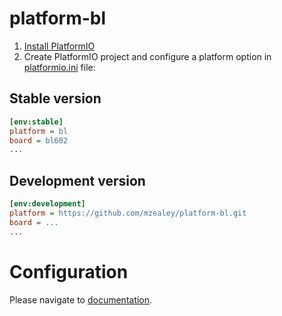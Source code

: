 # platform-bl

1. [Install PlatformIO](http://platformio.org)
2. Create PlatformIO project and configure a platform option in [platformio.ini](http://docs.platformio.org/page/projectconf.html) file:

## Stable version

```ini
[env:stable]
platform = bl
board = bl602
...
```

## Development version

```ini
[env:development]
platform = https://github.com/mzealey/platform-bl.git
board = ...
...
```

# Configuration

Please navigate to [documentation](http://docs.platformio.org/page/platforms/gd32v.html).
